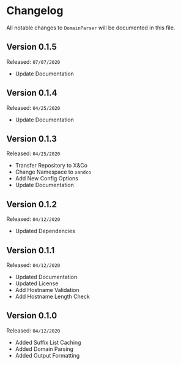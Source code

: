 # Changelog

All notable changes to `DomainParser` will be documented in this file.

## Version 0.1.5

Released: `07/07/2020`

- Update Documentation

## Version 0.1.4

Released: `04/25/2020`

- Update Documentation

## Version 0.1.3

Released: `04/25/2020`

- Transfer Repository to X&Co
- Change Namespace to `xandco`
- Add New Config Options
- Update Documentation

## Version 0.1.2

Released: `04/12/2020`

- Updated Dependencies

## Version 0.1.1

Released: `04/12/2020`

- Updated Documentation
- Updated License
- Add Hostname Validation
- Add Hostname Length Check

## Version 0.1.0

Released: `04/12/2020`

- Added Suffix List Caching
- Added Domain Parsing
- Added Output Formatting

